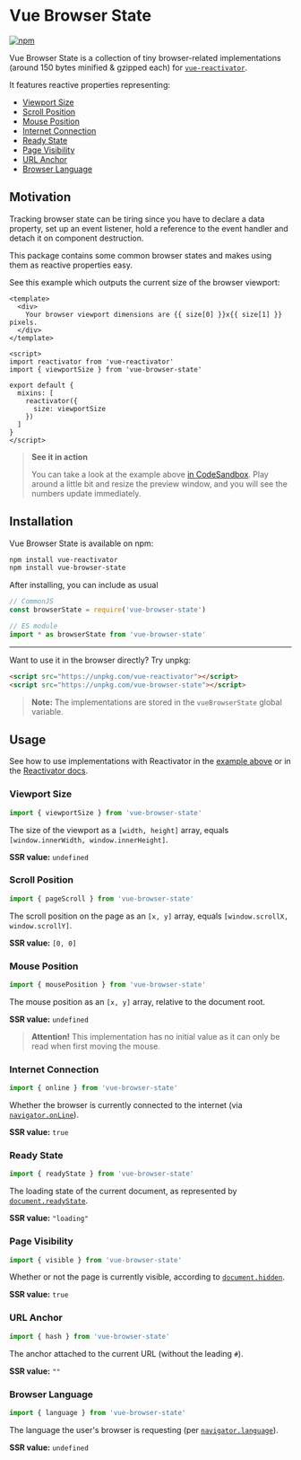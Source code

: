 # Vue Browser State

[![npm](https://img.shields.io/npm/v/vue-browser-state.svg)](https://www.npmjs.com/package/vue-browser-state)

Vue Browser State is a collection of tiny browser-related implementations (around 150 bytes minified & gzipped each) for [`vue-reactivator`](https://npmjs.com/package/vue-reactivator).

It features reactive properties representing:

- [Viewport Size](#viewport-size)
- [Scroll Position](#scroll-position)
- [Mouse Position](#mouse-position)
- [Internet Connection](#internet-connection)
- [Ready State](#ready-state)
- [Page Visibility](#page-visibility)
- [URL Anchor](#url-anchor)
- [Browser Language](#browser-language)

## Motivation

Tracking browser state can be tiring since you have to declare a data property, set up an event listener, hold a reference to the event handler and detach it on component destruction.

This package contains some common browser states and makes using them as reactive properties easy.

See this example which outputs the current size of the browser viewport:

```vue
<template>
  <div>
    Your browser viewport dimensions are {{ size[0] }}x{{ size[1] }} pixels.
  </div>
</template>

<script>
import reactivator from 'vue-reactivator'
import { viewportSize } from 'vue-browser-state'

export default {
  mixins: [
    reactivator({
      size: viewportSize
    })
  ]
}
</script>
```

> **See it in action**
>
> You can take a look at the example above [in CodeSandbox](https://codesandbox.io/s/nn5vj1100l). Play around a little bit and resize the preview window, and you will see the numbers update immediately.

## Installation

Vue Browser State is available on npm:

```bash
npm install vue-reactivator
npm install vue-browser-state
```

After installing, you can include as usual

```js
// CommonJS
const browserState = require('vue-browser-state')

// ES module
import * as browserState from 'vue-browser-state'
```

---

Want to use it in the browser directly? Try unpkg:

```html
<script src="https://unpkg.com/vue-reactivator"></script>
<script src="https://unpkg.com/vue-browser-state"></script>
```

> **Note:** The implementations are stored in the `vueBrowserState` global variable.

## Usage

See how to use implementations with Reactivator in the [example above](#motivation) or in the [Reactivator docs](https://github.com/Loilo/vue-reactivator#usage).

### Viewport Size

```js
import { viewportSize } from 'vue-browser-state'
```

The size of the viewport as a `[width, height]` array, equals `[window.innerWidth, window.innerHeight]`.

**SSR value:** `undefined`

### Scroll Position

```js
import { pageScroll } from 'vue-browser-state'
```

The scroll position on the page as an `[x, y]` array, equals `[window.scrollX, window.scrollY]`.

**SSR value:** `[0, 0]`

### Mouse Position

```js
import { mousePosition } from 'vue-browser-state'
```

The mouse position as an `[x, y]` array, relative to the document root.

**SSR value:** `undefined`

> **Attention!** This implementation has no initial value as it can only be read when first moving the mouse.

### Internet Connection

```js
import { online } from 'vue-browser-state'
```

Whether the browser is currently connected to the internet (via [`navigator.onLine`](https://developer.mozilla.org/docs/Web/API/NavigatorOnLine/onLine)).

**SSR value:** `true`

### Ready State

```js
import { readyState } from 'vue-browser-state'
```

The loading state of the current document, as represented by [`document.readyState`](https://developer.mozilla.org/docs/Web/API/Document/readyState).

**SSR value:** `"loading"`

### Page Visibility

```js
import { visible } from 'vue-browser-state'
```

Whether or not the page is currently visible, according to [`document.hidden`](https://developer.mozilla.org/docs/Web/API/Document/hidden).

**SSR value:** `true`

### URL Anchor

```js
import { hash } from 'vue-browser-state'
```

The anchor attached to the current URL (without the leading `#`).

**SSR value:** `""`

### Browser Language

```js
import { language } from 'vue-browser-state'
```

The language the user's browser is requesting (per [`navigator.language`](https://developer.mozilla.org/docs/Web/API/NavigatorLanguage/language)).

**SSR value:** `undefined`
